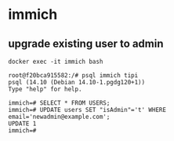 # immich

## upgrade existing user to admin

```
docker exec -it immich bash
```

```
root@f20bca915582:/# psql immich tipi
psql (14.10 (Debian 14.10-1.pgdg120+1))
Type "help" for help.

immich=# SELECT * FROM USERS;
immich=# UPDATE users SET "isAdmin"='t' WHERE email='newadmin@example.com';
UPDATE 1
immich=#
```